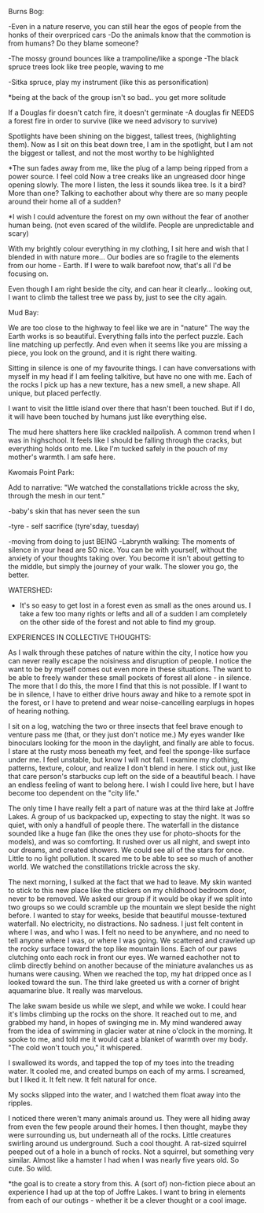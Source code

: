 
Burns Bog:

-Even in a nature reserve, you can still hear the egos of people from the honks of their overpriced cars
-Do the animals know that the commotion is from humans? Do they blame someone?

-The mossy ground bounces like a trampoline/like a sponge
-The black spruce trees look like tree people, waving to me

-Sitka spruce, play my instrument (like this as personification) 

*being at the back of the group isn't so bad.. you get more solitude

If a Douglas fir doesn't catch fire, it doesn't germinate 
-A douglas fir NEEDS a forest fire in order to survive 
(like we need advisory to survive) 

Spotlights have been shining on the biggest, tallest trees, (highlighting them). Now as I sit on this beat down tree, I am in the spotlight, but I am not the biggest or tallest, and not the most worthy to be highlighted

*The sun fades away from me, like the plug of a lamp being ripped from a power source. I feel cold
Now a tree creaks like an ungreased door hinge opening slowly. The more I listen, the less it sounds likea tree. Is it a bird? More than one? Talking to eachother about why there are so many people around their home all of a sudden?

*I wish I could adventure the forest on my own without the fear of another human being. (not even scared of the wildlife. People are unpredictable and scary) 

With my brightly colour everything in my clothing, I sit here and wish that I blended in with nature more...
Our bodies are so fragile to the elements from our home - Earth. If I were to walk barefoot now, that's all I'd be focusing on. 

Even though I am right beside the city, and can hear it clearly... looking out, I want to climb the tallest tree we pass by, just to see the city again. 


Mud Bay:

We are too close to the highway to feel like we are in "nature" 
The way the Earth works is so beautiful. Everything falls into the perfect puzzle. Each line matching up perfectly. And even when it seems like you are missing a piece, you look on the ground, and it is right there waiting.

Sitting in silence is one of my favourite things. I can have conversations with myself in my head if I am feeling talkitive, but have no one with me. 
Each of the rocks I pick up has a new texture, has a new smell, a new shape. All unique, but placed perfectly. 

I want to visit the little island over there that hasn't been touched. But if I do, it will have been touched by humans just like everything else. 

The mud here shatters here like crackled nailpolish. A common trend when I was in highschool. It feels like I should be falling through the cracks, but everything holds onto me. Like I'm tucked safely in the pouch of my mother's warmth. I am safe here. 


Kwomais Point Park: 

Add to narrative: "We watched the constallations trickle across the sky, through the mesh in our tent."

-baby's skin that has never seen the sun

-tyre - self sacrifice (tyre'sday, tuesday) 

-moving from doing to just BEING
-Labrynth walking: The moments of silence in your head are SO nice. You can be with yourself, without the anxiety of your thoughts taking over. You become it isn't about getting to the middle, but simply the journey of your walk. The slower you go, the better. 

WATERSHED:

- It's so easy to get lost in a forest even as small as the ones around us. I take a few too many rights or lefts and all of a sudden I am completely on the other side of the forest and not able to find my group. 


EXPERIENCES IN COLLECTIVE THOUGHTS: 

As I walk through these patches of nature within the city, I notice how you can never really escape the noisiness and disruption of people. I notice the want to be by myself comes out even more in these situations. The want to be able to freely wander these small pockets of forest all alone - in silence. The more that I do this, the more I find that this is not possible. If I want to be in silence, I have to either drive hours away and hike to a remote spot in the forest, or I have to pretend and wear noise-cancelling earplugs in hopes of hearing nothing. 

I sit on a log, watching the two or three insects that feel brave enough to venture pass me (that, or they just don't notice me.) My eyes wander like binoculars looking for the moon in the daylight, and finally are able to focus. I stare at the rusty moss beneath my feet, and feel the sponge-like surface under me. I feel unstable, but know I will not fall. I examine my clothing, patterns, texture, colour, and realize I don't blend in here. I stick out, just like that care person's starbucks cup left on the side of a beautiful beach. I have an endless feeling of want to belong here. I wish I could live here, but I have become too dependent on the "city life." 

The only time I have really felt a part of nature was at the third lake at Joffre Lakes. A group of us backpacked up, expecting to stay the night. It was so quiet, with only a handfull of people there. The waterfall in the distance sounded like a huge fan (like the ones they use for photo-shoots for the models), and was so comforting. It rushed over us all night, and swept into our dreams, and created showers. We could see all of the stars for once. Little to no light pollution. It scared me to be able to see so much of another world. We watched the constillations trickle across the sky. 

The next morning, I sulked at the fact that we had to leave. My skin wanted to stick to this new place like the stickers on my childhood bedroom door, never to be removed. We asked our group if it would be okay if we split into two groups so we could scramble up the mountain we slept beside the night before. I wanted to stay for weeks, beside that beautiful mousse-textured waterfall. No electricity, no distractions. No sadness. I just felt content in where I was, and who I was. I felt no need to be anywhere, and no need to tell anyone where I was, or where I was going. We scattered and crawled up the rocky surface toward the top like mountain lions. Each of our paws clutching onto each rock in front our eyes. We warned eachother not to climb directly behind on another because of the miniature avalanches us as humans were causing. When we reached the top, my hat dripped once as I looked toward the sun. The third lake greeted us with a corner of bright aquamarine blue. It really was marvelous. 

The lake swam beside us while we slept, and while we woke. I could hear it's limbs climbing up the rocks on the shore. It reached out to me, and grabbed my hand, in hopes of swinging me in. My mind wandered away from the idea of swimming in glacier water at nine o'clock in the morning. It spoke to me, and told me it would cast a blanket of warmth over my body. 
"The cold won't touch you," it whispered. 

I swallowed its words, and tapped the top of my toes into the treading water. It cooled me, and created bumps on each of my arms. I screamed, but I liked it. It felt new. It felt natural for once. 

My socks slipped into the water, and I watched them float away into the ripples. 

I noticed there weren't many animals around us. They were all hiding away from even the few people around their homes. I then thought, maybe they were surrounding us, but underneath all of the rocks. Little creatures swirling around us underground. Such a cool thought. A rat-sized squirrel peeped out of a hole in a bunch of rocks. Not a squirrel, but something very similar. Almost like a hamster I had when I was nearly five years old. So cute. So wild.


*the goal is to create a story from this. A (sort of) non-fiction piece about an experience I had up at the top of Joffre Lakes. I want to bring in elements from each of our outings - whether it be a clever thought or a cool image. 
